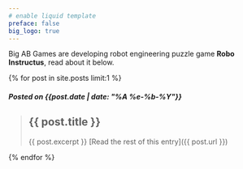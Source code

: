 ```yaml
---
# enable liquid template
preface: false
big_logo: true
---
```

Big AB Games are developing robot engineering puzzle game **Robo Instructus**, read about it below.

{% for post in site.posts limit:1 %}
##### Posted on {{post.date | date: "%A %e-%b-%Y"}}

> ## {{ post.title }}
> {{ post.excerpt }}
[Read the rest of this entry]({{ post.url }})


{% endfor %}
